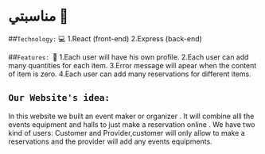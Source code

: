 # مناسبتي 🎊


##`Technology:`  💻
1.React (front-end)
2.Express (back-end)

##`Features: `📌
1.Each user will have his own profile.
2.Each user can add many quantities for each item.
3.Error message will apear when the content of item is zero.
4.Each user can add many reservations for different items.

## `Our Website's idea:`
In this website we built an event maker or organizer .
It will combine alll the events equipment and halls to just make a reservation online .
We have two kind of users: Customer and Provider,customer will only allow to make a reservations and the provider will add any events equipments.
